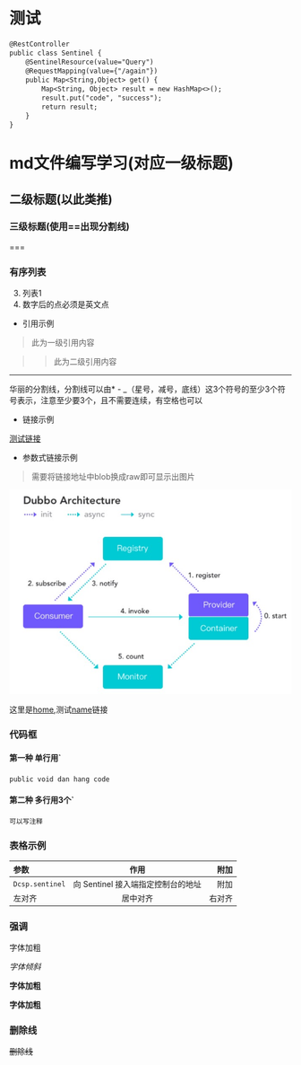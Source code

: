 # 测试

```
@RestController
public class Sentinel {
    @SentinelResource(value="Query")
    @RequestMapping(value={"/again"})
    public Map<String,Object> get() {
        Map<String, Object> result = new HashMap<>();
        result.put("code", "success");
        return result;
    }
}
```

# md文件编写学习(对应一级标题)

## 二级标题(以此类推)

### 三级标题(使用==出现分割线)

=== 

### 有序列表

3. 列表1
4. 数字后的点必须是英文点

* 引用示例

 > 此为一级引用内容

>> 此为二级引用内容

***

华丽的分割线，分割线可以由* - _（星号，减号，底线）这3个符号的至少3个符号表示，注意至少要3个，且不需要连续，有空格也可以

* 链接示例

[测试链接](https://blog.csdn.net/qq_36838191/article/details/80579047)

* 参数式链接示例

[home]:https://blog.csdn.net/qq_36838191/article/details/80579047 
[name]:https://blog.csdn.net/qq_36838191/article/details/80579047 
[picture]: https://github.com/Consck/project/raw/master/images/1598854823247.jpg
> 需要将链接地址中blob换成raw即可显示出图片


![picture]

这里是[home],测试[name]链接

### 代码框

#### 第一种 单行用`

`public void dan hang code`

#### 第二种 多行用3个`

```
可以写注释
```


### 表格示例

| 参数 | 作用 | 附加 |
|:--------|:--------:|--------:|
|`Dcsp.sentinel`|向 Sentinel 接入端指定控制台的地址|附加|
|左对齐|居中对齐|右对齐|

### 强调

字体加粗

_字体倾斜_

 **字体加粗**

 __字体加粗__

### 删除线
~~删除线~~


